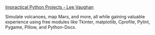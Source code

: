 [Impractical Python Projects - Lee Vaughan](https://nostarch.com/impracticalpythonprojects)

Simulate volcanoes, map Mars, and more, all while gaining valuable experience using free modules like Tkinter, matplotlib, Cprofile, Pylint, Pygame, Pillow, and Python-Docx.
